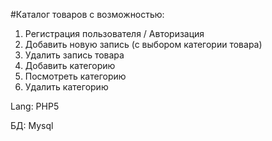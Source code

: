 #Каталог товаров с возможностью:

1. Регистрация пользователя / Авторизация
2. Добавить новую запись (с выбором категории товара)
3. Удалить запись товара
4. Добавить категорию
5. Посмотреть категорию
6. Удалить категорию

Lang: PHP5

БД: Mysql
